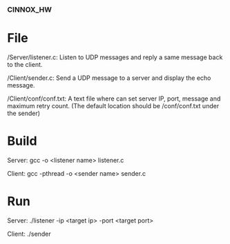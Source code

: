 ### CINNOX_HW

# File
/Server/listener.c: Listen to UDP messages and reply a same message back to the client.

/Client/sender.c: Send a UDP message to a server and display the echo message.

/Client/conf/conf.txt: A text file where can set server IP, port, message and maximum retry count. (The default location should be /conf/conf.txt under the sender)

# Build
Server: gcc -o \<listener name\> listener.c

Client: gcc -pthread -o \<sender name\> sender.c

# Run
Server: ./listener -ip \<target ip\> -port \<target port\>

Client: ./sender
